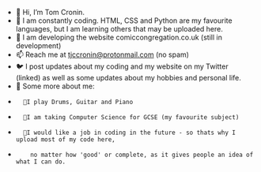 - 👋 Hi, I’m Tom Cronin.
- 👀 I am constantly coding. HTML, CSS and Python are my favourite languages, but I am learning others that may be uploaded here.
- 🌱 I am developing the website comiccongregation.co.uk (still in development)
- 📫 Reach me at tjccronin@protonmail.com (no spam)
- 🐦 I post updates about my coding and my website on my Twitter (linked) as well as some updates about my hobbies and personal life.
- 💭 Some more about me:
-       💠I play Drums, Guitar and Piano
-       💠I am taking Computer Science for GCSE (my favourite subject)
-       💠I would like a job in coding in the future - so thats why I upload most of my code here,
-         no matter how 'good' or complete, as it gives people an idea of what I can do.


